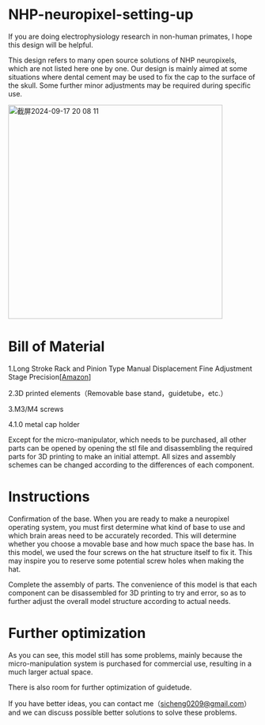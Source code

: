 # NHP-neuropixel-setting-up
If you are doing electrophysiology research in non-human primates, I hope this design will be helpful.

This design refers to many open source solutions of NHP neuropixels, which are not listed here one by one. Our design is mainly aimed at some situations where dental cement may be used to fix the cap to the surface of the skull. Some further minor adjustments may be required during specific use.



<img width="433" alt="截屏2024-09-17 20 08 11" src="https://github.com/user-attachments/assets/e18429cd-85cf-4a66-820b-023eec6aaddd">


# Bill of Material
1.Long Stroke Rack and Pinion Type Manual Displacement Fine Adjustment Stage Precision[[Amazon](https://www.amazon.com/RAMBEX-Long-Travel-Precision-Dovetail-Fine-Tuning/dp/B0CN9JHCTR)]

2.3D printed elements（Removable base stand，guidetube，etc.）

3.M3/M4 screws 

4.1.0 metal cap holder

Except for the micro-manipulator, which needs to be purchased, all other parts can be opened by opening the stl file and disassembling the required parts for 3D printing to make an initial attempt. All sizes and assembly schemes can be changed according to the differences of each component.


# Instructions
Confirmation of the base. When you are ready to make a neuropixel operating system, you must first determine what kind of base to use and which brain areas need to be accurately recorded. This will determine whether you choose a movable base and how much space the base has. In this model, we used the four screws on the hat structure itself to fix it. This may inspire you to reserve some potential screw holes when making the hat.

Complete the assembly of parts. The convenience of this model is that each component can be disassembled for 3D printing to try and error, so as to further adjust the overall model structure according to actual needs.


# Further optimization
As you can see, this model still has some problems, mainly because the micro-manipulation system is purchased for commercial use, resulting in a much larger actual space. 

There is also room for further optimization of guidetude.

If you have better ideas, you can contact me（sicheng0209@gmail.com）and we can discuss possible better solutions to solve these problems.


